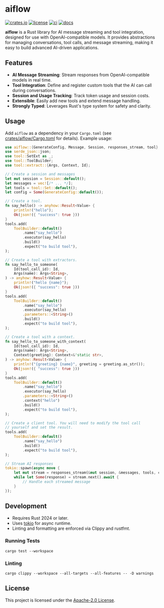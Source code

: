# aiflow

[![crates.io](https://img.shields.io/crates/v/aiflow?style=flat-square)](https://crates.io/crates/aiflow)
[![license](https://img.shields.io/crates/l/aiflow?style=flat-square)](https://github.com/jrandolf/aiflow)
[![ci](https://img.shields.io/github/actions/workflow/status/jrandolf/aiflow/ci.yaml?label=ci&style=flat-square)](https://github.com/jrandolf/aiflow/actions/workflows/ci.yaml)
[![docs](https://img.shields.io/docsrs/aiflow?style=flat-square)](https://docs.rs/aiflow/latest/aiflow/)

**aiflow** is a Rust library for AI message streaming and tool integration, designed for use with OpenAI-compatible models. It provides abstractions for managing conversations, tool calls, and message streaming, making it easy to build advanced AI-driven applications.

## Features

- **AI Message Streaming**: Stream responses from OpenAI-compatible models in real time.
- **Tool Integration**: Define and register custom tools that the AI can call during conversations.
- **Session and Usage Tracking**: Track token usage and session costs.
- **Extensible**: Easily add new tools and extend message handling.
- **Strongly Typed**: Leverages Rust's type system for safety and clarity.

## Usage

Add `aiflow` as a dependency in your `Cargo.toml` (see [crates/aiflow/Cargo.toml](crates/aiflow/Cargo.toml) for details). Example usage:

```rust
use aiflow::{GenerateConfig, Message, Session, responses_stream, tool};
use serde_json::json;
use tool::SetExt as _;
use tool::ToolBuilder;
use tool::extract::{Args, Context, Id};

// Create a session and messages
let mut session = Session::default();
let messages = vec![/* ... */];
let tools = tool::Set::default();
let config = Some(GenerateConfig::default());

// Create a tool.
fn say_hello() -> anyhow::Result<Value> {
    println!("hello");
    Ok(json!({ "success": true }))
}
tools.add(
    ToolBuilder::default()
        .name("say_hello")
        .executor(say_hello)
        .build()
        .expect("to build tool"),
);

// Create a tool with extractors.
fn say_hello_to_someone(
    Id(tool_call_id): Id,
    Args(name): Args<String>,
) -> anyhow::Result<Value> {
    println!("hello {name}");
    Ok(json!({ "success": true }))
}
tools.add(
    ToolBuilder::default()
        .name("say_hello")
        .executor(say_hello)
        .parameters::<String>()
        .build()
        .expect("to build tool"),
);

// Create a tool with a context.
fn say_hello_to_someone_with_context(
    Id(tool_call_id): Id,
    Args(name): Args<String>,
    Context(greeting): Context<&'static str>,
) -> anyhow::Result<Value> {
    println!("{greeting} {name}", greeting = greeting.as_str());
    Ok(json!({ "success": true }))
}
tools.add(
    ToolBuilder::default()
        .name("say_hello")
        .executor(say_hello)
        .parameters::<String>()
        .context("hello")
        .build()
        .expect("to build tool"),
);

// Create a client tool. You will need to modify the tool call
// yourself and set the result.
tools.add(
    ToolBuilder::default()
        .name("say_hello")
        .build()
        .expect("to build tool"),
);

// Stream AI responses
tokio::spawn(async move {
    let mut stream = responses_stream(&mut session, &messages, tools, config);
    while let Some(response) = stream.next().await {
        // Handle each streamed message
    }
});
```

## Development

- Requires Rust 2024 or later.
- Uses [tokio](https://tokio.rs/) for async runtime.
- Linting and formatting are enforced via Clippy and rustfmt.

### Running Tests

```
cargo test --workspace
```

### Linting

```
cargo clippy --workspace --all-targets --all-features -- -D warnings
```

## License

This project is licensed under the [Apache-2.0 License](LICENSE).

